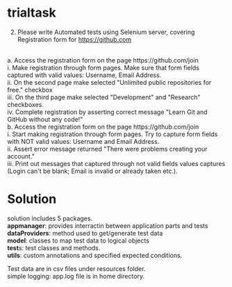 # trialtask
2)	Please write Automated tests using Selenium server, covering Registration form for https://github.com
<br>
a.	Access the registration form on the page https://github.com/join<br>
i.	Make registration through form pages. Make sure that form fields captured with valid values: Username, Email Address.<br>
ii.	On the second page make selected "Unlimited public repositories for free." checkbox<br>
iii.	On the third page make selected "Development" and "Research" checkboxes.<br>
iv.	Complete registration by asserting correct message "Learn Git and GitHub without any code!"<br>
b.	Access the registration form on the page https://github.com/join<br>
i.	Start making registration through form pages. Try to capture form fields with NOT valid values: Username and Email Address.<br>
ii.	Assert error message returned "There were problems creating your account."<br>
iii.	Print out messages that captured through not valid fields values captures
(Login can't be blank; Email is invalid or already taken etc.).<br>

# Solution

solution includes 5 packages.<br>
<b>appmanager</b>: provides interractin between application parts and tests<br>
<b>dataProviders</b>: method used to get/generate test data<br>
<b>model</b>: classes to map test data to logical objects<br>
<b>test</b>s: test classes and methods.<br>
<b>utils</b>: custom annotations and specified expected conditions.<br>

Test data are in csv files under resources folder.<br>
simple logging: app.log file is in home directory.<br>
